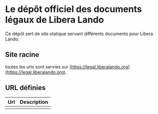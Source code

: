 # Le dépôt officiel des documents légaux de Libera Lando

Ce dépôt sert de site statique servant différents documents pour Libera Lando.

## Site racine

toutes les urls sont servies sur [https://legal.liberalando.org](https://legal.liberalando.org).

## URL définies

| Url | Description |
|-----|-------------|
|     |             |
